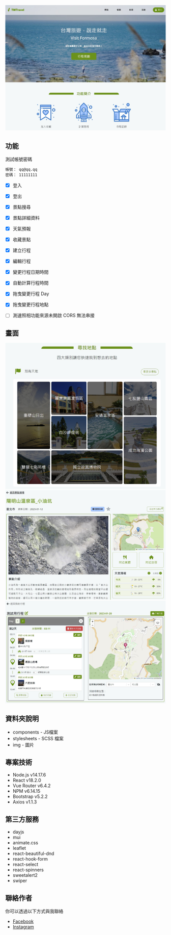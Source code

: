 ![專案封面圖](https://github.com/NoName135/TWTravel/blob/main/src/img/readmeImages/homepage.jpg)

## 功能

測試帳號密碼

```bash
帳號： qq@qq.qq
密碼： 11111111
```

- [x] 登入
- [x] 登出
- [x] 景點搜尋
- [x] 景點詳細資料
- [x] 天氣預報
- [x] 收藏景點
- [x] 建立行程
- [x] 編輯行程
- [x] 變更行程日期時間
- [x] 自動計算行程時間
- [x] 拖曳變更行程 Day
- [x] 拖曳變更行程地點
- [ ] 測速照相功能來源未開啟 CORS 無法串接


## 畫面

![範例圖片 1](https://github.com/NoName135/TWTravel/blob/main/src/img/readmeImages/picture1.jpg)
![範例圖片 2](https://github.com/NoName135/TWTravel/blob/main/src/img/readmeImages/picture2.jpg)
![範例圖片 3](https://github.com/NoName135/TWTravel/blob/main/src/img/readmeImages/picture3.jpg)


## 資料夾說明

- components - JS檔案
- stylesheets - SCSS 檔案
- img - 圖片


## 專案技術

- Node.js v14.17.6
- React v18.2.0
- Vue Router v6.4.2
- NPM v6.14.15
- Bootstrap v5.2.2
- Axios v1.1.3


## 第三方服務

- dayjs
- mui
- animate.css
- leaflet
- react-beautiful-dnd
- react-hook-form
- react-select
- react-spinners
- sweetalert2
- swiper


## 聯絡作者

你可以透過以下方式與我聯絡

- [Facebook](https://www.facebook.com/YeJyun.Lin27/)
- [Instagram](https://www.instagram.com/justin14135/)